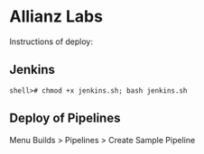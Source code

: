 # Allianz Labs

Instructions of deploy:


## Jenkins

```
shell># chmod +x jenkins.sh; bash jenkins.sh

```

## Deploy of Pipelines

Menu Builds > Pipelines > Create Sample Pipeline
